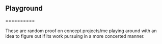## Playground
==========

These are random proof on concept projects/me playing around with an idea to figure out if its work pursuing in a more concerted manner.
